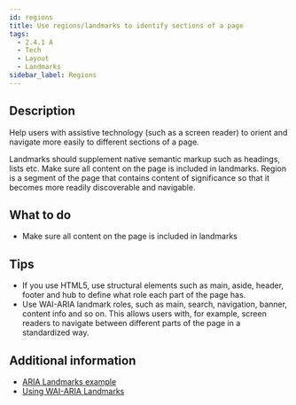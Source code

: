 ```yaml
---
id: regions
title: Use regions/landmarks to identify sections of a page
tags:
  - 2.4.1 A
  - Tech
  - Layout
  - Landmarks
sidebar_label: Regions
---
```


## Description

Help users with assistive technology (such as a screen reader) to orient and navigate more easily to different sections of a page.  

Landmarks should supplement native semantic markup such as headings, lists etc. Make sure all content on the page is included in landmarks. Region is a segment of the page that contains content of significance so that it becomes more readily discoverable and navigable. 

## What to do

- Make sure all content on the page is included in landmarks 

## Tips

- If you use HTML5, use structural elements such as main, aside, header, footer and hub to define what role each part of the page has. 
- Use WAI-ARIA landmark roles, such as main, search, navigation, banner, content info and so on. This allows users with, for example, screen readers to navigate between different parts of the page in a standardized way. 

## Additional information

- [ARIA Landmarks example](https://www.w3.org/TR/wai-aria-practices/examples/landmarks/index.html "Example on how to use ARIA Landmarks")
- [Using WAI-ARIA Landmarks](https://developer.paciellogroup.com/blog/2013/02/using-wai-aria-landmarks-2013/ "HInstructions on how to use WAI-ARIA Landmarks")